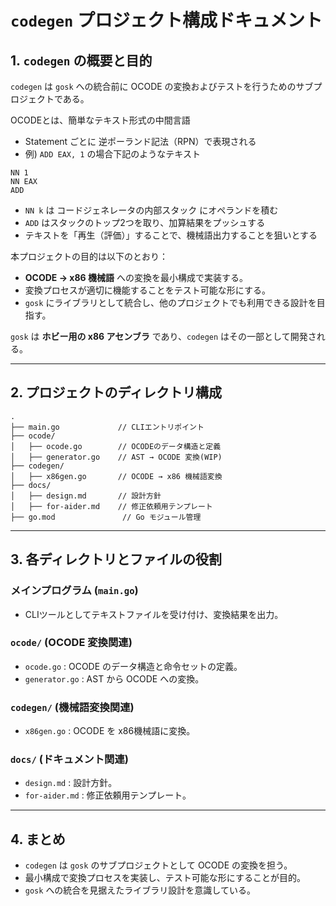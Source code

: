 # `codegen` プロジェクト構成ドキュメント

## **1. `codegen` の概要と目的**

`codegen` は `gosk` への統合前に OCODE の変換およびテストを行うためのサブプロジェクトである。

OCODEとは、簡単なテキスト形式の中間言語
- Statement ごとに 逆ポーランド記法（RPN）で表現される
- 例) `ADD EAX, 1` の場合下記のようなテキスト

```
NN 1
NN EAX
ADD
```
- `NN k` は コードジェネレータの内部スタック にオペランドを積む
- `ADD` はスタックのトップ2つを取り、加算結果をプッシュする
- テキストを「再生（評価）」することで、機械語出力することを狙いとする

本プロジェクトの目的は以下のとおり：
- **OCODE → x86 機械語** への変換を最小構成で実装する。
- 変換プロセスが適切に機能することをテスト可能な形にする。
- `gosk` にライブラリとして統合し、他のプロジェクトでも利用できる設計を目指す。

`gosk` は **ホビー用の x86 アセンブラ** であり、`codegen` はその一部として開発される。

---

## **2. プロジェクトのディレクトリ構成**
```
.
├── main.go             // CLIエントリポイント
├── ocode/
│   ├── ocode.go        // OCODEのデータ構造と定義
│   ├── generator.go    // AST → OCODE 変換(WIP)
├── codegen/
│   ├── x86gen.go       // OCODE → x86 機械語変換
├── docs/
│   ├── design.md       // 設計方針
│   ├── for-aider.md    // 修正依頼用テンプレート
├── go.mod               // Go モジュール管理
```

---

## **3. 各ディレクトリとファイルの役割**

### **メインプログラム (`main.go`)**
- CLIツールとしてテキストファイルを受け付け、変換結果を出力。

### **`ocode/` (OCODE 変換関連)**
- `ocode.go` : OCODE のデータ構造と命令セットの定義。
- `generator.go` : AST から OCODE への変換。

### **`codegen/` (機械語変換関連)**
- `x86gen.go` : OCODE を x86機械語に変換。

### **`docs/` (ドキュメント関連)**
- `design.md` : 設計方針。
- `for-aider.md` : 修正依頼用テンプレート。

---

## **4. まとめ**
- `codegen` は `gosk` のサブプロジェクトとして OCODE の変換を担う。
- 最小構成で変換プロセスを実装し、テスト可能な形にすることが目的。
- `gosk` への統合を見据えたライブラリ設計を意識している。


